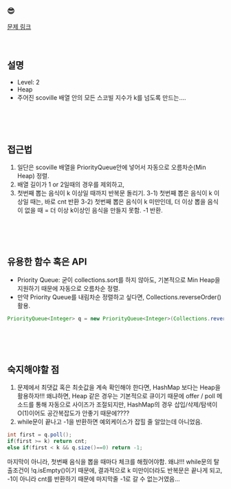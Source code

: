 

### &#128526;
[문제 링크](https://programmers.co.kr/learn/courses/30/lessons/42626)
<br>
<br>
<br>

## 설명
* Level: 2
* Heap
* 주어진 scoville 배열 안의 모든 스코빌 지수가 k를 넘도록 만드는....


<br>
<br>
<br>

## 접근법
1) 일단은 scoville 배열을 PriorityQueue안에 넣어서 자동으로 오름차순(Min Heap) 정렬. 
2) 배열 길이가 1 or 2일때의 경우를 제외하고,
3) 첫번째 뽑는 음식이 k 이상일 때까지 반복문 돌리기.
3-1) 첫번째 뽑은 음식이 k 이상일 때는, 바로 cnt 반환
3-2) 첫번째 뽑은 음식이 k 미만인데, 더 이상 뽑을 음식이 없을 때 = 더 이상 k이상인 음식을 만들지 못함. -1 반환.

<br>
<br>
<br>

## 유용한 함수 혹은 API
* Priority Queue: 굳이 collections.sort를 하지 않아도, 기본적으로 Min Heap을 지원하기 때문에 자동으로 오름차순 정렬.
* 만약 Priority Queue를 내림차순 정렬하고 싶다면, Collections.reverseOrder() 활용.
```JAVA
PriorityQueue<Integer> q = new PriorityQueue<Integer>(Collections.reverseOrder());
```

<br>
<br>
<br>

## 숙지해야할 점
1) 문제에서 최댓값 혹은 최솟값을 계속 확인해야 한다면, HashMap 보다는 Heap을 활용하자!!! 왜냐하면, Heap 같은 경우는 기본적으로 큐이기 때문에 offer / poll 메소드를 통해 자동으로 사이즈가 조절되지만, HashMap의 경우 삽입/삭제/탐색이 O(1)이어도 공간복잡도가 안좋기 때문에????
2) while문이 끝나고 -1을 반환하면 예외케이스가 잡힐 줄 알았는데 아니었음.
```JAVA
int first = q.poll();
if(first >= k) return cnt;
else if(first < k && q.size()==0) return -1;
```
마지막이 아니라, 첫번째 음식을 뽑을 때마다 체크를 해줬어야함. 왜냐!!! while문의 탈출조건이 !q.isEmpty()이기 때문에, 결과적으로 k 미만이더라도 반복문은 끝나게 되고, -1이 아니라 cnt를 반환하기 때문에 마지막줄 -1로 갈 수 없는거였음...
<br>
<br>
<br>
